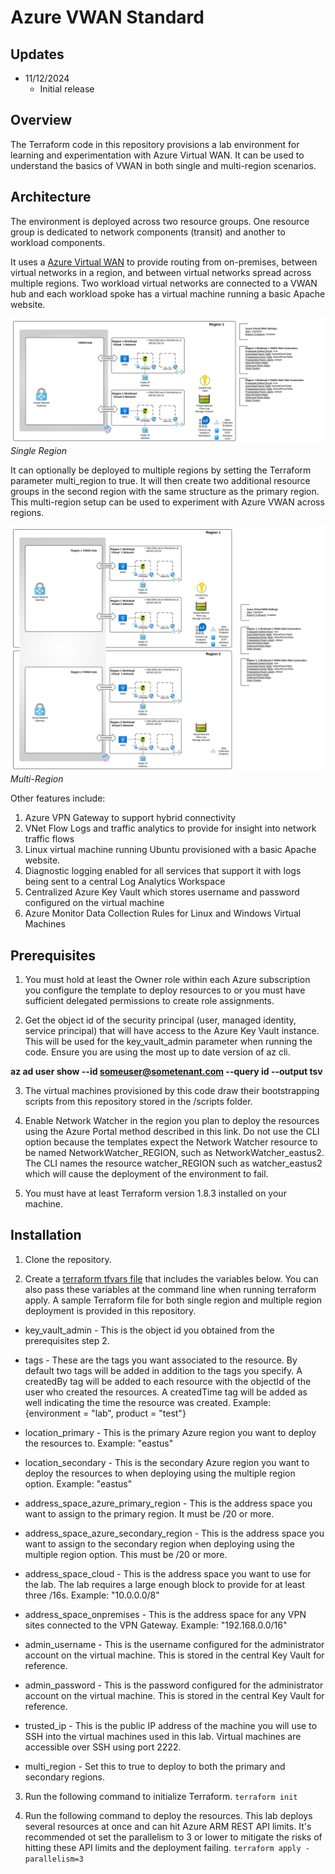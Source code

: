 # Azure VWAN Standard

## Updates
* 11/12/2024
  * Initial release

## Overview
The Terraform code in this repository provisions a lab environment for learning and experimentation with Azure Virtual WAN. It can be used to understand the basics of VWAN in both single and multi-region scenarios.

## Architecture
The environment is deployed across two resource groups. One resource group is dedicated to network components (transit) and another to workload components.

It uses a [Azure Virtual WAN](https://learn.microsoft.com/en-us/azure/virtual-wan/) to provide routing from on-premises, between virtual networks in a region, and between virtual networks spread across multiple regions. Two workload virtual networks are connected to a VWAN hub and each workload spoke has a virtual machine running a basic Apache website.

![lab image single region](../../assets/lab-vwan-standard-sr.svg)
*Single Region*

It can optionally be deployed to multiple regions by setting the Terraform parameter multi_region to true. It will then create two additional resource groups in the second region with the same structure as the primary region. This multi-region setup can be used to experiment with Azure VWAN across regions.

![lab image multiple region](../../assets/lab-vwan-standard-mr.svg)
*Multi-Region*

Other features include:

1) Azure VPN Gateway to support hybrid connectivity
2) VNet Flow Logs and traffic analytics to provide for insight into network traffic flows
3) Linux virtual machine running Ubuntu provisioned with a basic Apache website.
4) Diagnostic logging enabled for all services that support it with logs being sent to a central Log Analytics Workspace
5) Centralized Azure Key Vault which stores username and password configured on the virtual machine
6) Azure Monitor Data Collection Rules for Linux and Windows Virtual Machines

## Prerequisites
1. You must hold at least the Owner role within each Azure subscription you configure the template to deploy resources to or you must have sufficient delegated permissions to create role assignments.

2. Get the object id of the security principal (user, managed identity, service principal) that will have access to the Azure Key Vault instance. This will be used for the key_vault_admin parameter when running the code. Ensure you are using the most up to date version of az cli.

**az ad user show --id someuser@sometenant.com --query id --output tsv**

3. The virtual machines provisioned by this code draw their bootstrapping scripts from this repository stored in the /scripts folder.

4. Enable Network Watcher in the region you plan to deploy the resources using the Azure Portal method described in this link. Do not use the CLI option because the templates expect the Network Watcher resource to be named NetworkWatcher_REGION, such as NetworkWatcher_eastus2. The CLI names the resource watcher_REGION such as watcher_eastus2 which will cause the deployment of the environment to fail.

5. You must have at least Terraform version 1.8.3 installed on your machine.

## Installation
1. Clone the repository.

2. Create a [terraform tfvars file](https://developer.hashicorp.com/terraform/language/values/variables) that includes the variables below. You can also pass these variables at the command line when running terraform apply. A sample Terraform file for both single region and multiple region deployment is provided in this repository.

* key_vault_admin - This is the object id you obtained from the prerequisites step 2.

* tags - These are the tags you want associated to the resource. By default two tags will be added in addition to the tags you specify. A createdBy tag will be added to each resource with the objectId of the user who created the resources. A createdTime tag will be added as well indicating the time the resource was created. Example: {environment = "lab", product = "test"}

* location_primary - This is the primary Azure region you want to deploy the resources to. Example: "eastus"

* location_secondary - This is the secondary Azure region you want to deploy the resources to when deploying using the multiple region option. Example: "eastus"

* address_space_azure_primary_region - This is the address space you want to assign to the primary region. It must be /20 or more.

* address_space_azure_secondary_region - This is the address space you want to assign to the secondary region when deploying using the multiple region option. This must be /20 or more.

* address_space_cloud - This is the address space you want to use for the lab. The lab requires a large enough block to provide for at least three /16s. Example: "10.0.0.0/8"

* address_space_onpremises - This is the address space for any VPN sites connected to the VPN Gateway. Example: "192.168.0.0/16"

* admin_username - This is the username configured for the administrator account on the virtual machine. This is stored in the central Key Vault for reference.

* admin_password - This is the password configured for the administrator account on the virtual machine. This is stored in the central Key Vault for reference.

* trusted_ip - This is the public IP address of the machine you will use to SSH into the virtual machines used in this lab. Virtual machines are accessible over SSH using port 2222.

* multi_region - Set this to true to deploy to both the primary and secondary regions.

3. Run the following command to initialize Terraform.
`terraform init`

4. Run the following command to deploy the resources. This lab deploys several resources at once and can hit Azure ARM REST API limits. It's recommended ot set the parallelism to 3 or lower to mitigate the risks of hitting these API limits and the deployment failing.
`terraform apply -parallelism=3`

